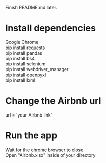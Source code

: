 Finish README.md later.

# Install dependencies
Google Chrome<br/>
pip install requests<br/>
pip install pandas<br/>
pip install bs4<br/>
pip install selenium<br/>
pip install webdriver_manager<br/>
pip install openpyxl<br/>
pip install lxml

# Change the Airbnb url
url = 'your Airbnb link'

# Run the app
Wait for the chrome browser to close<br/>
Open "Airbnb.xlsx" inside of your directory

